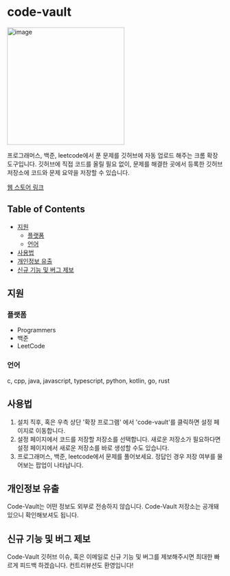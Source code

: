 # code-vault <!-- omit from toc -->

<img width="273" alt="image" src="https://github.com/woong-jae/code-vault/assets/33976823/26f9897e-db01-4dfa-b2b5-11be2a9d437f">

프로그래머스, 백준, leetcode에서 푼 문제를 깃허브에 자동 업로드 해주는 크롬 확장 도구입니다. 깃허브에 직접 코드를 올릴 필요 없이, 문제를 해결한 곳에서 등록한 깃허브 저장소에 코드와 문제 요약을 저장할 수 있습니다.

[웹 스토어 링크](https://chromewebstore.google.com/detail/code-vault/okgcpkdicamjapkonlhhanphcgbcamod?hl=ko)

## Table of Contents <!-- omit from toc -->

- [지원](#지원)
  - [플랫폼](#플랫폼)
  - [언어](#언어)
- [사용법](#사용법)
- [개인정보 유출](#개인정보-유출)
- [신규 기능 및 버그 제보](#신규-기능-및-버그-제보)

## 지원

### 플랫폼

- Programmers
- 백준
- LeetCode

### 언어

c, cpp, java, javascript, typescript, python, kotlin, go, rust

## 사용법

1. 설치 직후, 혹은 우측 상단 '확장 프로그램' 에서 'code-vault'를 클릭하면 설정 페이지로 이동합니다.
2. 설정 페이지에서 코드를 저장할 저장소를 선택합니다. 새로운 저장소가 필요하다면 설정 페이지에서 새로운 저장소를 바로 생성할 수도 있습니다.
3. 프로그래머스, 백준, leetcode에서 문제를 풀어보세요. 정답인 경우 저장 여부를 물어보는 팝업이 나타납니다.

## 개인정보 유출

Code-Vault는 어떤 정보도 외부로 전송하지 않습니다. Code-Vault 저장소는 공개돼있으니 확인해보셔도 됩니다.

## 신규 기능 및 버그 제보

Code-Vault 깃허브 이슈, 혹은 이메일로 신규 기능 및 버그를 제보해주시면 최대한 빠르게 피드백 하겠습니다. 컨트리뷰션도 환영입니다!
